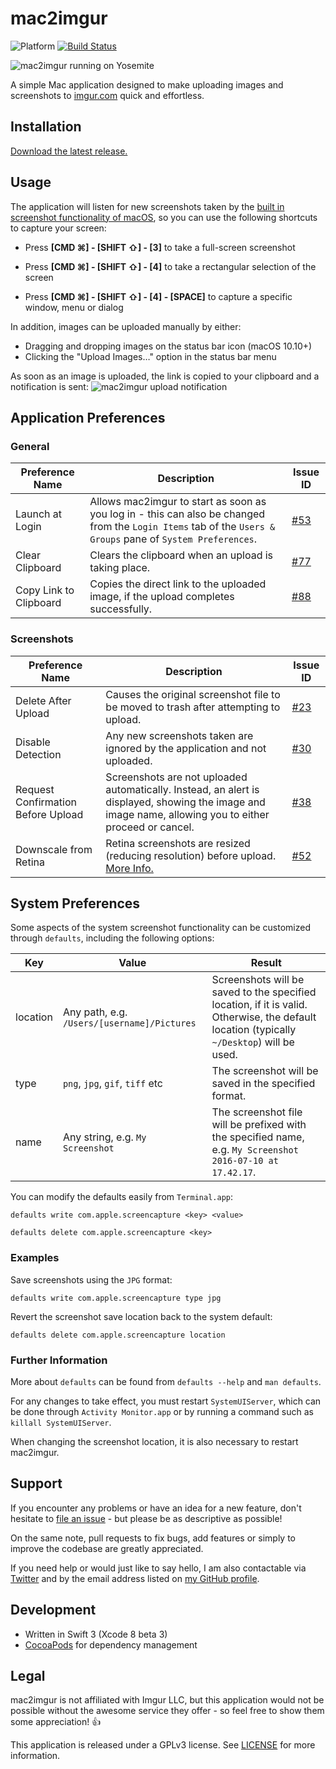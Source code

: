 # mac2imgur

![Platform](https://img.shields.io/badge/platform-macOS%2010.9+-lightgrey.svg)
[![Build Status](https://img.shields.io/travis/mileswd/mac2imgur.svg)](https://travis-ci.org/mileswd/mac2imgur)

![mac2imgur running on Yosemite](http://i.imgur.com/WrMhzbe.png)

A simple Mac application designed to make uploading images and screenshots to [imgur.com](https://imgur.com) quick and effortless.

## Installation

[Download the latest release.](https://mileswd.com/mac2imgur/latest)

## Usage

The application will listen for new screenshots taken by the [built in screenshot functionality of macOS](http://support.apple.com/kb/ht5775), so you can use the following shortcuts to capture your screen:

- Press **[CMD ⌘] - [SHIFT ⇧] - [3]** to take a full-screen screenshot

- Press **[CMD ⌘] - [SHIFT ⇧] - [4]** to take a rectangular selection of the screen

- Press **[CMD ⌘] - [SHIFT ⇧] - [4] - [SPACE]** to capture a specific window, menu or dialog

In addition, images can be uploaded manually by either:

- Dragging and dropping images on the status bar icon  (macOS 10.10+)
- Clicking the "Upload Images…" option in the status bar menu

As soon as an image is uploaded, the link is copied to your clipboard and a notification is sent:
![mac2imgur upload notification](https://i.imgur.com/V2PTN1l.png)

## Application Preferences

### General

| Preference Name | Description | Issue ID |
| --------------- | ----------- | -------- |
| Launch at Login | Allows mac2imgur to start as soon as you log in - this can also be changed from the `Login Items` tab of the `Users & Groups` pane of `System Preferences`. | [#53](https://github.com/mileswd/mac2imgur/issues/53) |
| Clear Clipboard | Clears the clipboard when an upload is taking place. | [#77](https://github.com/mileswd/mac2imgur/issues/77) |
| Copy Link to Clipboard | Copies the direct link to the uploaded image, if the upload completes successfully. | [#88](https://github.com/mileswd/mac2imgur/issues/88) |

### Screenshots

| Preference Name | Description | Issue ID |
| --------------- | ----------- | -------- |
| Delete After Upload | Causes the original screenshot file to be moved to trash after attempting to upload. | [#23](https://github.com/mileswd/mac2imgur/issues/23) |
| Disable Detection | Any new screenshots taken are ignored by the application and not uploaded. | [#30](https://github.com/mileswd/mac2imgur/issues/30) |
| Request Confirmation Before Upload | Screenshots are not uploaded automatically. Instead, an alert is displayed, showing the image and image name, allowing you to either proceed or cancel. | [#38](https://github.com/mileswd/mac2imgur/issues/38) |
| Downscale from Retina | Retina screenshots are resized (reducing resolution) before upload. [More Info.](https://cloudup.com/blog/the-retina-screenshot-problem) | [#52](https://github.com/mileswd/mac2imgur/issues/52) |

## System Preferences

Some aspects of the system screenshot functionality can be customized through `defaults`, including the following options:

| Key | Value | Result |
| --- | ----- | ------ |
| location | Any path, e.g. `/Users/[username]/Pictures` | Screenshots will be saved to the specified location, if it is valid. Otherwise, the default location (typically `~/Desktop`) will be used. |
| type | `png`, `jpg`, `gif`, `tiff` etc | The screenshot will be saved in the specified format. |
| name | Any string, e.g. `My Screenshot` | The screenshot file will be prefixed with the specified name, e.g. `My Screenshot 2016-07-10 at 17.42.17`. |

You can modify the defaults easily from `Terminal.app`:

`defaults write com.apple.screencapture <key> <value>`

`defaults delete com.apple.screencapture <key>`

### Examples

Save screenshots using the `JPG` format:

`defaults write com.apple.screencapture type jpg`

Revert the screenshot save location back to the system default:

`defaults delete com.apple.screencapture location`

### Further Information

More about `defaults` can be found from `defaults --help` and `man defaults`.

For any changes to take effect, you must restart `SystemUIServer`, which can be done through `Activity Monitor.app` or by running a command such as `killall SystemUIServer`.

When changing the screenshot location, it is also necessary to restart mac2imgur.

## Support

If you encounter any problems or have an idea for a new feature, don't hesitate to [file an issue](https://github.com/mileswd/mac2imgur/issues) - but please be as descriptive as possible! 

On the same note, pull requests to fix bugs, add features or simply to improve the codebase are greatly appreciated.

If you need help or would just like to say hello, I am also contactable via [Twitter](https://twitter.com/_mileswd) and by the email address listed on [my GitHub profile](https://github.com/mileswd).

## Development

- Written in Swift 3 (Xcode 8 beta 3)
- [CocoaPods](https://cocoapods.org) for dependency management

## Legal

mac2imgur is not affiliated with Imgur LLC, but this application would not be possible without the awesome service they offer - so feel free to show them some appreciation! :+1:

This application is released under a GPLv3 license. See [LICENSE](https://github.com/mileswd/mac2imgur/blob/master/LICENSE) for more information.
